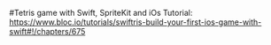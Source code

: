 #Tetris game with Swift, SpriteKit and iOs
Tutorial: https://www.bloc.io/tutorials/swiftris-build-your-first-ios-game-with-swift#!/chapters/675
